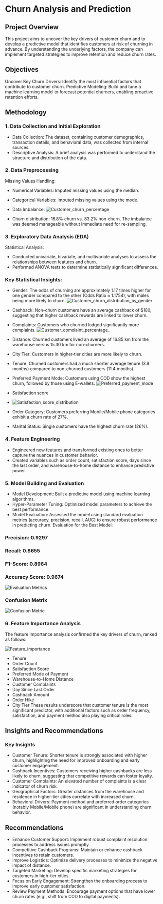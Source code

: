 # Churn Analysis and Prediction
## Project Overview
This project aims to uncover the key drivers of customer churn and to develop a predictive model that identifies customers at risk of churning in advance. By understanding the underlying factors, the company can implement targeted strategies to improve retention and reduce churn rates.

## Objectives
Uncover Key Churn Drivers: Identify the most influential factors that contribute to customer churn.
Predictive Modeling: Build and tune a machine learning model to forecast potential churners, enabling proactive retention efforts.

## Methodology
### 1. Data Collection and Initial Exploration
- Data Collection: The dataset, containing customer demographics, transaction details, and behavioral data, was collected from internal sources.
- Descriptive Analysis: A brief analysis was performed to understand the structure and distribution of the data.
### 2. Data Preprocessing
Missing Values Handling:
- Numerical Variables: Imputed missing values using the median.
- Categorical Variables: Imputed missing values using the mode.
- Data Imbalance:
  ![Customer_churn_percentage](https://github.com/user-attachments/assets/21907978-9121-44e5-86c8-ced2c359d862)

- Churn distribution: 16.8% churn vs. 83.2% non-churn.
The imbalance was deemed manageable without immediate need for re-sampling.
### 3. Exploratory Data Analysis (EDA)
Statistical Analysis:
- Conducted univariate, bivariate, and multivariate analyses to assess the relationships between features and churn.
- Performed ANOVA tests to determine statistically significant differences.
### Key Statistical Insights:
- Gender: The odds of churning are approximately 1.17 times higher for one gender compared to the other (Odds Ratio ≈ 1.1754), with males being more likely to churn.
  ![Customer_churn_distribution_by_gender](https://github.com/user-attachments/assets/503957ac-3036-4f60-9a67-45e199c28f05)


- Cashback: Non-churn customers have an average cashback of $180, suggesting that higher cashback rewards are linked to lower churn.
- Complaints: Customers who churned lodged significantly more complaints.
  ![Customer_comolaint_percentage_](https://github.com/user-attachments/assets/e90e1963-a8a5-4afe-84e7-c54969d7d3f8)

- Distance: Churned customers lived an average of 16.85 km from the warehouse versus 15.30 km for non-churners.
- City Tier: Customers in higher-tier cities are more likely to churn.
- Tenure: Churned customers had a much shorter average tenure (3.8 months) compared to non-churned customers (11.4 months).
- Preferred Payment Mode: Customers using COD show the highest churn, followed by those using E-wallets.
  ![Preferred_payment_mode](https://github.com/user-attachments/assets/7d3f053b-bbde-49e6-bd27-7b259f2ecd2d)
- Satisfaction score
- ![Satisfaction_score_distribution](https://github.com/user-attachments/assets/15c018ec-6354-439a-a8b4-e167521a5823)

- Order Category: Customers preferring Mobile/Mobile phone categories exhibit a churn rate of 27%.
- Marital Status: Single customers have the highest churn rate (26%).
### 4. Feature Engineering
- Engineered new features and transformed existing ones to better capture the nuances in customer behavior.
- Created variables such as order count, satisfaction score, days since the last order, and warehouse-to-home distance to enhance predictive power.
### 5. Model Building and Evaluation
- Model Development: Built a predictive model using machine learning algorithms.
- Hyper-Parameter Tuning: Optimized model parameters to achieve the best performance.
- Model Evaluation: Assessed the model using standard evaluation metrics (accuracy, precision, recall, AUC) to ensure robust performance in predicting churn.
  Evaluation for the Best Model:
### Precision: 0.9297
###  Recall: 0.8655
### F1-Score: 0.8964
###  Accuracy Score: 0.9674

![Evaluation Metrics](https://github.com/user-attachments/assets/b9ee516b-e752-4298-b329-affcb33441c4)

### Confusion Metrix
![Confusion Metric](https://github.com/user-attachments/assets/528fa62e-0f5b-425a-879d-ac5c54f1a0dc)



### 6. Feature Importance Analysis
The feature importance analysis confirmed the key drivers of churn, ranked as follows:


![Feature_importance](https://github.com/user-attachments/assets/ab380ed8-7f88-47a0-be8a-e292bfc3a459)


- Tenure
- Order Count
- Satisfaction Score
- Preferred Mode of Payment
- Warehouse-to-Home Distance
- Customer Complaints
- Day Since Last Order
- Cashback Amount
- Order Hike
- City Tier
These results underscore that customer tenure is the most significant predictor, with additional factors such as order frequency, satisfaction, and payment method also playing critical roles.

## Insights and Recommendations
### Key Insights
- Customer Tenure: Shorter tenure is strongly associated with higher churn, highlighting the need for improved onboarding and early customer engagement.
- Cashback Incentives: Customers receiving higher cashbacks are less likely to churn, suggesting that competitive rewards can foster loyalty.
- Customer Complaints: An elevated number of complaints is a clear indicator of churn risk.
- Geographical Factors: Greater distances from the warehouse and residence in higher-tier cities correlate with increased churn.
- Behavioral Drivers: Payment method and preferred order categories (notably Mobile/Mobile phone) are significant in understanding churn behavior.

## Recommendations
- Enhance Customer Support: Implement robust complaint resolution processes to address issues promptly.
- Competitive Cashback Programs: Maintain or enhance cashback incentives to retain customers.
- Improve Logistics: Optimize delivery processes to minimize the negative impact of distance.
- Targeted Marketing: Develop specific marketing strategies for customers in high-tier cities.
- Focus on Early Engagement: Strengthen the onboarding process to improve early customer satisfaction.
- Review Payment Methods: Encourage payment options that have lower churn rates (e.g., shift from COD to digital payments).
